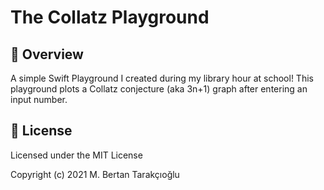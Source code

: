 # The Collatz Playground
## 👀 Overview
A simple Swift Playground I created during my library hour at school! This playground plots a Collatz conjecture (aka 3n+1) graph after entering an input number.
## 📃 License
Licensed under the MIT License

Copyright (c) 2021 M. Bertan Tarakçıoğlu
